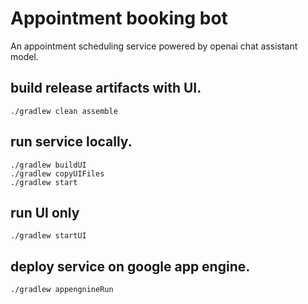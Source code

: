 # Appointment booking bot
An appointment scheduling service powered by openai chat assistant model.

## build release artifacts with UI.
`./gradlew clean assemble`

## run service locally.
```
./gradlew buildUI
./gradlew copyUIFiles
./gradlew start
```

## run UI only
```
./gradlew startUI
```
## deploy service on google app engine.
```
./gradlew appengnineRun
```